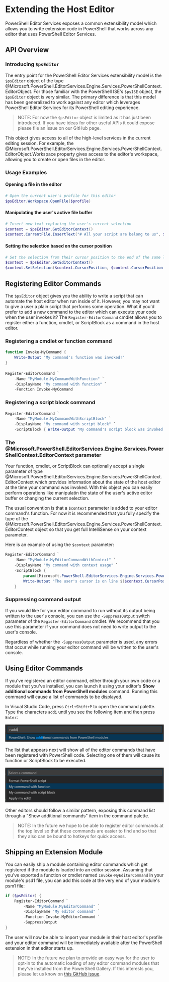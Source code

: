 # Extending the Host Editor

PowerShell Editor Services exposes a common extensibility model which allows
you to write extension code in PowerShell that works across any editor that
uses PowerShell Editor Services.

## API Overview

### Introducing `$psEditor`

The entry point for the PowerShell Editor Services extensibility model is the `$psEditor`
object of the type @Microsoft.PowerShell.EditorServices.Engine.Services.PowerShellContext.EditorObject. For
those familiar with the PowerShell ISE's `$psISE` object, the `$psEditor` object is very
similar.  The primary difference is that this model has been generalized to work against
any editor which leverages PowerShell Editor Services for its PowerShell editing experience.

> NOTE: For now the `$psEditor` object is limited as it has just been
> introduced.  If you have ideas for other useful APIs it could expose
> please file an issue on our GitHub page.

This object gives access to all of the high-level services in the current
editing session.  For example, the @Microsoft.PowerShell.EditorServices.Engine.Services.PowerShellContext.EditorObject.Workspace
property gives access to the editor's workspace, allowing you to create or open files
in the editor.

### Usage Examples

#### Opening a file in the editor

```powershell
# Open the current user's profile for this editor
$psEditor.Workspace.OpenFile($profile)
```

#### Manipulating the user's active file buffer

```powershell
# Insert new text replacing the user's current selection
$context = $psEditor.GetEditorContext()
$context.CurrentFile.InsertText("# All your script are belong to us", $context.SelectedRange)
```

#### Setting the selection based on the cursor position

```powershell
# Set the selection from their cursor position to the end of the same line
$context = $psEditor.GetEditorContext()
$context.SetSelection($context.CursorPosition, $context.CursorPosition.GetLineEnd())
```

## Registering Editor Commands

The `$psEditor` object gives you the ability to write a script that can automate the
host editor when run inside of it.  However, you may not want to give a user a plain
script that performs some operation.  What if you'd prefer to add a new command to the
editor which can execute your code when the user invokes it?  The `Register-EditorCommand`
cmdlet allows you to register either a function, cmdlet, or ScriptBlock as a
command in the host editor.

### Registering a cmdlet or function command

```powershell
function Invoke-MyCommand {
    Write-Output "My command's function was invoked!"
}

Register-EditorCommand `
    -Name "MyModule.MyCommandWithFunction" `
    -DisplayName "My command with function" `
    -Function Invoke-MyCommand
```

### Registering a script block command

```powershell
Register-EditorCommand `
    -Name "MyModule.MyCommandWithScriptBlock" `
    -DisplayName "My command with script block" `
    -ScriptBlock { Write-Output "My command's script block was invoked!" }
```

### The @Microsoft.PowerShell.EditorServices.Engine.Services.PowerShellContext.EditorContext parameter

Your function, cmdlet, or ScriptBlock can optionally accept a single parameter
of type @Microsoft.PowerShell.EditorServices.Engine.Services.PowerShellContext.EditorContext which provides
information about the state of the host editor at the time your command was
invoked.  With this object you can easily perform operations like manipulatin the
state of the user's active editor buffer or changing the current selection.

The usual convention is that a `$context` parameter is added to your editor
command's function.  For now it is recommended that you fully specify the
type of the @Microsoft.PowerShell.EditorServices.Engine.Services.PowerShellContext.EditorContext object
so that you get full IntelliSense on your context parameter.

Here is an example of using the `$context` parameter:

```powershell
Register-EditorCommand `
    -Name "MyModule.MyEditorCommandWithContext" `
    -DisplayName "My command with context usage" `
    -ScriptBlock {
        param([Microsoft.PowerShell.EditorServices.Engine.Services.PowerShellContext.EditorContext]$context)
        Write-Output "The user's cursor is on line $($context.CursorPosition.Line)!"
    }
```

### Suppressing command output

If you would like for your editor command to run without its output being
written to the user's console, you can use the `-SuppressOutput` switch
parameter of the `Register-EditorCommand` cmdlet.  We recommend that you
use this parameter if your command does not need to write output to the
user's console.

Regardless of whether the `-SuppressOutput` parameter is used, any errors
that occur while running your editor command will be written to the user's
console.

## Using Editor Commands

If you've registered an editor command, either through your own code or
a module that you've installed, you can launch it using your editor's **Show
additional commands from PowerShell modules** command.  Running this command
will cause a list of commands to be displayed.

In Visual Studio Code, press `Ctrl+Shift+P` to open the command palette.  Type
the characters `addi` until you see the following item and then press `Enter`:

![Command palette screenshot](../images/vsc_command_palette.png)

The list that appears next will show all of the editor commands that have
been registered with PowerShell code.  Selecting one of them will cause its
function or ScriptBlock to be executed.

![Command list screenshot](../images/vsc_editor_command_list.png)

Other editors should follow a similar pattern, exposing this command list through
a "Show additional commands" item in the command palette.

> NOTE: In the future we hope to be able to register editor commands at the top level
> so that these commands are easier to find and so that they also can be bound to
> hotkeys for quick access.

## Shipping an Extension Module

You can easily ship a module containing editor commands which get registered
if the module is loaded into an editor session.  Assuming that you've exported
a function or cmdlet named `Invoke-MyEditorCommand` in your module's psd1
file, you can add this code at the very end of your module's psm1 file:

```powershell
if ($psEditor) {
    Register-EditorCommand `
        -Name "MyModule.MyEditorCommand" `
        -DisplayName "My editor command" `
        -Function Invoke-MyEditorCommand `
        -SuppressOutput
}
```

The user will now be able to import your module in their host editor's profile and
your editor command will be immediately available after the PowerShell extension
in that editor starts up.

> NOTE: In the future we plan to provide an easy way for the user to opt-in
> to the automatic loading of any editor command modules that they've installed
> from the PowerShell Gallery.  If this interests you, please let us know on
> [this GitHub issue](https://github.com/PowerShell/PowerShellEditorServices/issues/215).

